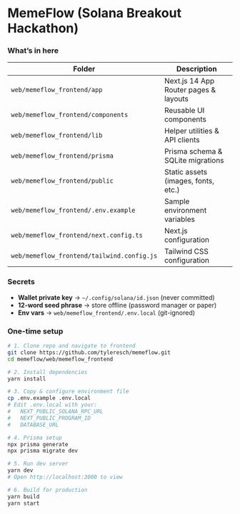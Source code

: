 # MemeFlow (Solana Breakout Hackathon)

### What’s in here
| Folder                                      | Description                              |
|---------------------------------------------|------------------------------------------|
| `web/memeflow_frontend/app`                 | Next.js 14 App Router pages & layouts    |
| `web/memeflow_frontend/components`          | Reusable UI components                   |
| `web/memeflow_frontend/lib`                 | Helper utilities & API clients           |
| `web/memeflow_frontend/prisma`              | Prisma schema & SQLite migrations        |
| `web/memeflow_frontend/public`              | Static assets (images, fonts, etc.)      |
| `web/memeflow_frontend/.env.example`        | Sample environment variables             |
| `web/memeflow_frontend/next.config.ts`      | Next.js configuration                    |
| `web/memeflow_frontend/tailwind.config.js`  | Tailwind CSS configuration                |

### Secrets
* **Wallet private key** → `~/.config/solana/id.json` (never committed)  
* **12-word seed phrase** → store offline (password manager or paper)  
* **Env vars** → `web/memeflow_frontend/.env.local` (git-ignored)

### One-time setup

```bash
# 1. Clone repo and navigate to frontend
git clone https://github.com/tyleresch/memeflow.git
cd memeflow/web/memeflow_frontend

# 2. Install dependencies
yarn install

# 3. Copy & configure environment file
cp .env.example .env.local
# Edit .env.local with your:
#   NEXT_PUBLIC_SOLANA_RPC_URL
#   NEXT_PUBLIC_PROGRAM_ID
#   DATABASE_URL

# 4. Prisma setup
npx prisma generate
npx prisma migrate dev

# 5. Run dev server
yarn dev
# Open http://localhost:3000 to view

# 6. Build for production
yarn build
yarn start
